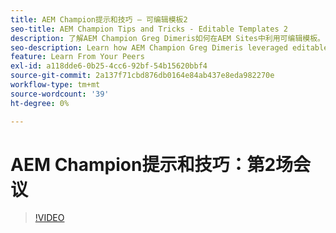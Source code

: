 ```yaml
---
title: AEM Champion提示和技巧 — 可编辑模板2
seo-title: AEM Champion Tips and Tricks - Editable Templates 2
description: 了解AEM Champion Greg Dimeris如何在AEM Sites中利用可编辑模板。 查看这些快速提示，然后立即在您的实例中试用它们。
seo-description: Learn how AEM Champion Greg Dimeris leveraged editable templates in AEM Sites. Review these quick tips and then give them a try in your instance today.
feature: Learn From Your Peers
exl-id: a118dde6-0b25-4cc6-92bf-54b15620bbf4
source-git-commit: 2a137f71cbd876db0164e84ab437e8eda982270e
workflow-type: tm+mt
source-wordcount: '39'
ht-degree: 0%

---
```


# AEM Champion提示和技巧：第2场会议

>[!VIDEO](https://video.tv.adobe.com/v/3409427?quality=12&learn=on)
